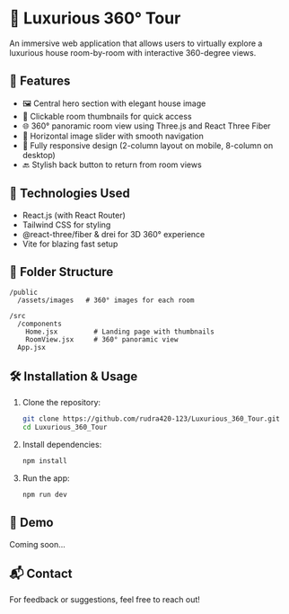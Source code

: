 # 🏡 Luxurious 360° Tour

An immersive web application that allows users to virtually explore a luxurious house room-by-room with interactive 360-degree views.

## 🌟 Features

- 🖼️ Central hero section with elegant house image
- 🧭 Clickable room thumbnails for quick access
- 🌐 360° panoramic room view using Three.js and React Three Fiber
- 🔁 Horizontal image slider with smooth navigation
- 📱 Fully responsive design (2-column layout on mobile, 8-column on desktop)
- 🔙 Stylish back button to return from room views

## 🚀 Technologies Used

- React.js (with React Router)
- Tailwind CSS for styling
- @react-three/fiber & drei for 3D 360° experience
- Vite for blazing fast setup

## 📁 Folder Structure

```
/public
  /assets/images   # 360° images for each room

/src
  /components
    Home.jsx         # Landing page with thumbnails
    RoomView.jsx     # 360° panoramic view
  App.jsx
```

## 🛠️ Installation & Usage

1. Clone the repository:
   ```bash
   git clone https://github.com/rudra420-123/Luxurious_360_Tour.git
   cd Luxurious_360_Tour
   ```

2. Install dependencies:
   ```bash
   npm install
   ```

3. Run the app:
   ```bash
   npm run dev
   ```

## 📸 Demo

Coming soon...

## 📬 Contact

For feedback or suggestions, feel free to reach out!
